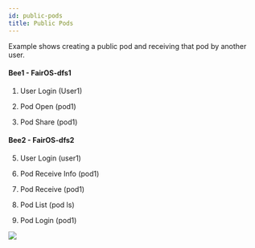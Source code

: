 ```yaml
---
id: public-pods
title: Public Pods
---
```


Example shows creating a public pod and receiving that pod by another user.

#### Bee1 - FairOS-dfs1

1) User Login (User1)

2) Pod Open (pod1)

3) Pod Share (pod1)


#### Bee2 - FairOS-dfs2

5) User Login (user1)

6) Pod Receive Info (pod1)

7) Pod Receive (pod1)

8) Pod List (pod ls)

9) Pod Login (pod1)

[![](https://j.gifs.com/r8Pz1w.gif)](https://gateway.ethswarm.org/access/f787d31e24393760667440c8f03e3f02e0bd4fa03012e8fa63eb80f04ad26aab)
